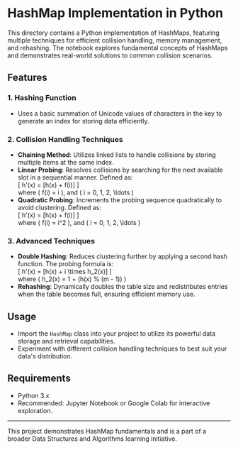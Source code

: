 # HashMap Implementation in Python

This directory contains a Python implementation of HashMaps, featuring multiple techniques for efficient collision handling, memory management, and rehashing. The notebook explores fundamental concepts of HashMaps and demonstrates real-world solutions to common collision scenarios.

## Features

### 1. **Hashing Function**
   - Uses a basic summation of Unicode values of characters in the key to generate an index for storing data efficiently.

### 2. **Collision Handling Techniques**
   - **Chaining Method**: Utilizes linked lists to handle collisions by storing multiple items at the same index.
   - **Linear Probing**: Resolves collisions by searching for the next available slot in a sequential manner. Defined as:  
      \[ h'(x) = [h(x) + f(i)] \]  
      where \( f(i) = i \), and \( i = 0, 1, 2, \ldots \)
   - **Quadratic Probing**: Increments the probing sequence quadratically to avoid clustering. Defined as:  
      \[ h'(x) = [h(x) + f(i)] \]  
      where \( f(i) = i^2 \), and \( i = 0, 1, 2, \ldots \)

### 3. **Advanced Techniques**
   - **Double Hashing**: Reduces clustering further by applying a second hash function. The probing formula is:  
      \[ h'(x) = [h(x) + i \times h_2(x)] \]  
      where \( h_2(x) = 1 + (h(x) \% (m - 1)) \)
   - **Rehashing**: Dynamically doubles the table size and redistributes entries when the table becomes full, ensuring efficient memory use.

## Usage

- Import the `HashMap` class into your project to utilize its powerful data storage and retrieval capabilities.
- Experiment with different collision handling techniques to best suit your data's distribution.

## Requirements

- Python 3.x
- Recommended: Jupyter Notebook or Google Colab for interactive exploration.

---

This project demonstrates HashMap fundamentals and is a part of a broader Data Structures and Algorithms learning initiative.
